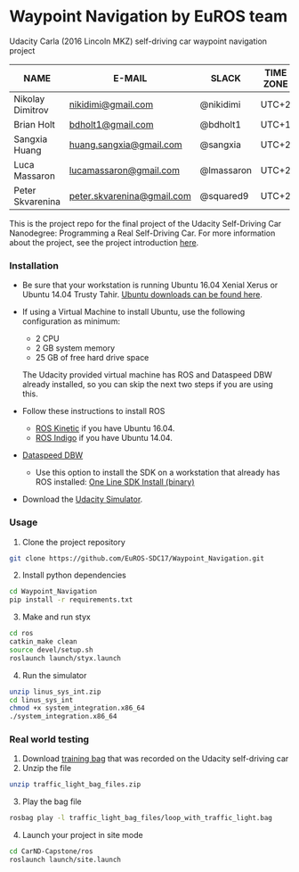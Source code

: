 # Waypoint Navigation by EuROS team
Udacity Carla (2016 Lincoln MKZ) self-driving car waypoint navigation project

| NAME  	|E-MAIL   	|SLACK   	|TIME ZONE   	|COUNTRY   	| ROLE  	| 
|---	|---	|---	|---	|---	|---	|
|Nikolay Dimitrov 	|nikidimi@gmail.com   	|@nikidimi   	|UTC+2  	|BGR   	| | 
|Brian Holt   	| bdholt1@gmail.com  	| @bdholt1  	|UTC+1   	| GBR	| | 
|Sangxia Huang   	| huang.sangxia@gmail.com  	| @sangxia  	| UTC+2  	| SWE  	| | 
|Luca Massaron   	|lucamassaron@gmail.com   	| @lmassaron  	| UTC+2  	| ITA  	|   	| 
|Peter Skvarenina   	|peter.skvarenina@gmail.com   	| @squared9  	| UTC+2  	| GER  	| [LEAD]| 

This is the project repo for the final project of the Udacity Self-Driving Car Nanodegree: Programming a Real Self-Driving Car. For more information about the project, see the project introduction [here](https://classroom.udacity.com/nanodegrees/nd013/parts/6047fe34-d93c-4f50-8336-b70ef10cb4b2/modules/e1a23b06-329a-4684-a717-ad476f0d8dff/lessons/462c933d-9f24-42d3-8bdc-a08a5fc866e4/concepts/5ab4b122-83e6-436d-850f-9f4d26627fd9).

### Installation 

* Be sure that your workstation is running Ubuntu 16.04 Xenial Xerus or Ubuntu 14.04 Trusty Tahir. [Ubuntu downloads can be found here](https://www.ubuntu.com/download/desktop). 
* If using a Virtual Machine to install Ubuntu, use the following configuration as minimum:
  * 2 CPU
  * 2 GB system memory
  * 25 GB of free hard drive space
  
  The Udacity provided virtual machine has ROS and Dataspeed DBW already installed, so you can skip the next two steps if you are using this.

* Follow these instructions to install ROS
  * [ROS Kinetic](http://wiki.ros.org/kinetic/Installation/Ubuntu) if you have Ubuntu 16.04.
  * [ROS Indigo](http://wiki.ros.org/indigo/Installation/Ubuntu) if you have Ubuntu 14.04.
* [Dataspeed DBW](https://bitbucket.org/DataspeedInc/dbw_mkz_ros)
  * Use this option to install the SDK on a workstation that already has ROS installed: [One Line SDK Install (binary)](https://bitbucket.org/DataspeedInc/dbw_mkz_ros/src/81e63fcc335d7b64139d7482017d6a97b405e250/ROS_SETUP.md?fileviewer=file-view-default)
* Download the [Udacity Simulator](https://github.com/udacity/CarND-Capstone/releases/tag/v1.2).

### Usage

1. Clone the project repository
```bash
git clone https://github.com/EuROS-SDC17/Waypoint_Navigation.git
```

2. Install python dependencies
```bash
cd Waypoint_Navigation
pip install -r requirements.txt
```
3. Make and run styx
```bash
cd ros
catkin_make clean
source devel/setup.sh
roslaunch launch/styx.launch
```
4. Run the simulator
```bash
unzip linus_sys_int.zip
cd linus_sys_int
chmod +x system_integration.x86_64
./system_integration.x86_64
```

### Real world testing
1. Download [training bag](https://drive.google.com/file/d/0B2_h37bMVw3iYkdJTlRSUlJIamM/view?usp=sharing) that was recorded on the Udacity self-driving car
2. Unzip the file
```bash
unzip traffic_light_bag_files.zip
```
3. Play the bag file
```bash
rosbag play -l traffic_light_bag_files/loop_with_traffic_light.bag
```
4. Launch your project in site mode
```bash
cd CarND-Capstone/ros
roslaunch launch/site.launch
```
